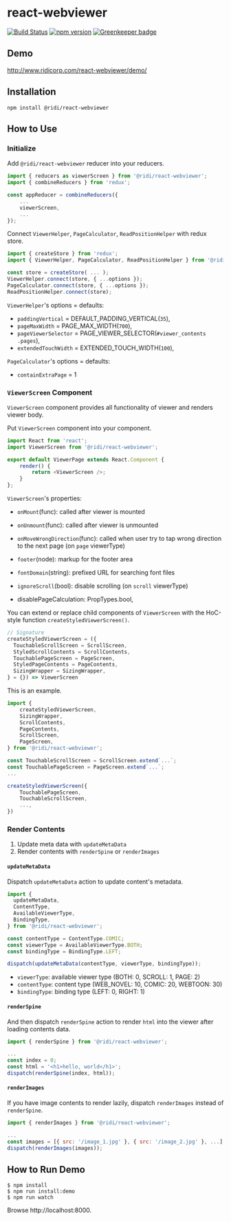 # react-webviewer

[![Build Status](https://travis-ci.org/ridi/react-webviewer.svg?branch=master)](https://travis-ci.org/ridi/react-webviewer)
[![npm version](https://img.shields.io/npm/v/@ridi/react-webviewer.svg)](https://www.npmjs.com/package/@ridi/react-webviewer)
[![Greenkeeper badge](https://badges.greenkeeper.io/ridi/react-webviewer.svg)](https://greenkeeper.io/)

## Demo
http://www.ridicorp.com/react-webviewer/demo/

## Installation
```
npm install @ridi/react-webviewer
```

## How to Use

### Initialize

Add `@ridi/react-webviewer` reducer into your reducers.
```js
import { reducers as viewerScreen } from '@ridi/react-webviewer';
import { combineReducers } from 'redux';

const appReducer = combineReducers({
    ...
    viewerScreen,
    ...
});
```

Connect `ViewerHelper`, `PageCalculator`, `ReadPositionHelper` with redux store.
```js
import { createStore } from 'redux';
import { ViewerHelper, PageCalculator, ReadPositionHelper } from '@ridi/react-webviewer';

const store = createStore( ... );
ViewerHelper.connect(store, { ...options });
PageCalculator.connect(store, { ...options });
ReadPositionHelper.connect(store);
```

`ViewerHelper`'s options = defaults:
* `paddingVertical` = DEFAULT_PADDING_VERTICAL(`35`),
* `pageMaxWidth` = PAGE_MAX_WIDTH(`700`),
* `pageViewerSelector` = PAGE_VIEWER_SELECTOR(`#viewer_contents .pages`),
* `extendedTouchWidth` = EXTENDED_TOUCH_WIDTH(`100`),

`PageCalculator`'s options = defaults:
* `containExtraPage` = 1

### `ViewerScreen` Component

`ViewerScreen` component provides all functionality of viewer and renders viewer body.

Put `ViewerScreen` component into your component.
```js
import React from 'react';
import ViewerScreen from '@ridi/react-webviewer';

export default ViewerPage extends React.Component {
    render() {
        return <ViewerScreen />;
    }
};
```

`ViewerScreen`'s properties:

* `onMount`(func): called after viewer is mounted
* `onUnmount`(func): called after viewer is unmounted
* `onMoveWrongDirection`(func): called when user try to tap wrong direction to the next page (on `page` viewerType)
* `footer`(node): markup for the footer area
* `fontDomain`(string): prefixed URL for searching font files 
* `ignoreScroll`(bool): disable scrolling (on `scroll` viewerType)

* disablePageCalculation: PropTypes.bool,

You can extend or replace child components of `ViewerScreen` with the HoC-style function `createStyledViewerScreen()`.

```js
// Signature
createStyledViewerScreen = ({
  TouchableScrollScreen = ScrollScreen,
  StyledScrollContents = ScrollContents,
  TouchablePageScreen = PageScreen,
  StyledPageContents = PageContents,
  SizingWrapper = SizingWrapper,
} = {}) => ViewerScreen
```

This is an example.

```js
import {
    createStyledViewerScreen,
    SizingWrapper,
    ScrollContents,
    PageContents,
    ScrollScreen,
    PageScreen,
} from '@ridi/react-webviewer';

const TouchableScrollScreen = ScrollScreen.extend`...`;
const TouchablePageScreen = PageScreen.extend`...`;
...

createStyledViewerScreen({
    TouchablePageScreen,
    TouchableScrollScreen,
    ...,
})
```

### Render Contents

1. Update meta data with `updateMetaData`
2. Render contents with `renderSpine` or `renderImages`

#### `updateMetaData`

Dispatch `updateMetaData` action to update content's metadata.

```js
import {
  updateMetaData,
  ContentType,
  AvailableViewerType,
  BindingType,
} from '@ridi/react-webviewer';

const contentType = ContentType.COMIC;
const viewerType = AvailableViewerType.BOTH;
const bindingType = BindingType.LEFT;

dispatch(updateMetaData(contentType, viewerType, bindingType));
```

* `viewerType`: available viewer type (BOTH: 0, SCROLL: 1, PAGE: 2)
* `contentType`: content type (WEB_NOVEL: 10, COMIC: 20, WEBTOON: 30)
* `bindingType`: binding type (LEFT: 0, RIGHT: 1)

#### `renderSpine`

And then dispatch `renderSpine` action to render `html` into the viewer after loading contents data.
```js
import { renderSpine } from '@ridi/react-webviewer';

...
const index = 0;
const html = '<h1>hello, world</h1>';
dispatch(renderSpine(index, html));
```

#### `renderImages`

If you have image contents to render lazily, dispatch `renderImages` instead of `renderSpine`.
```js
import { renderImages } from '@ridi/react-webviewer';

...
const images = [{ src: '/image_1.jpg' }, { src: '/image_2.jpg' }, ...];
dispatch(renderImages(images));
```

## How to Run Demo

```
$ npm install
$ npm run install:demo
$ npm run watch
```
Browse http://localhost:8000.
